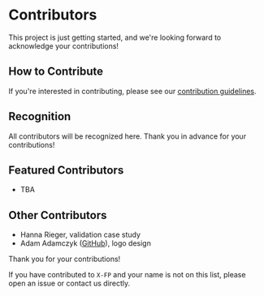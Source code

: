 # Contributors

This project is just getting started, and we're looking forward to acknowledge your contributions!

## How to Contribute

If you're interested in contributing, please see our [contribution guidelines](https://github.com/czodrowskilab/x-fp/blob/main/CONTRIBUTING.md).

## Recognition

All contributors will be recognized here. Thank you in advance for your contributions!

## Featured Contributors

- TBA

## Other Contributors

- Hanna Rieger, validation case study
- Adam Adamczyk ([GitHub](https://github.com/Un4givenPG)), logo design


Thank you for your contributions!

If you have contributed to `X-FP` and your name is not on this list, please open an issue or contact us directly.